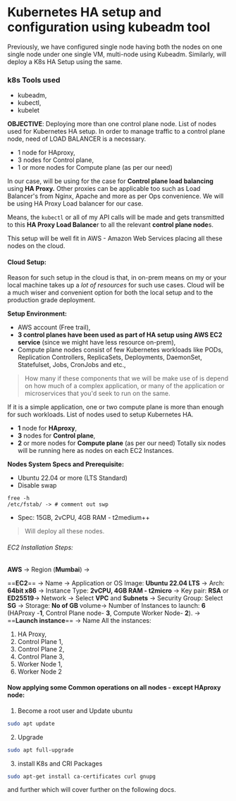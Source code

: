 # Kubernetes HA setup and configuration using **kubeadm** tool [](https://github.com/rithishsamm/myTutorialHell/blob/main/Orchestration/k8engineers.com/kubernetes_latest_manifest/Kubernetes/01-kubernetes-architecture-Installation/05-k8s-ha-kubeadm-containerd.md#kubernetes-ha-setup-and-configuration-using-kubeadm-tool)
Previously, we have configured single node having both the nodes on one single node under one single VM, multi-node using Kubeadm. Similarly, will deploy a K8s HA Setup using the same.
### k8s Tools used
- kubeadm,
- kubectl,
- kubelet

**OBJECTIVE**: 
	Deploying more than one control plane node. List of nodes used for Kubernetes HA setup. In order to manage traffic to a control plane node, need of LOAD BALANCER is a necessary.
- 1 node for HAproxy,
- 3 nodes for Control plane,
- 1 or more nodes for Compute plane (as per our need)

In our case, will be using for the case for **Control plane load balancing** using **HA Proxy.** Other proxies can be applicable too such as Load Balancer's from Nginx, Apache and more as per Ops convenience. We will be using HA Proxy Load balancer for our case.
 
Means, the `kubectl` or all of my API calls will be made and gets transmitted to this **HA Proxy Load Balance**r to all the relevant **control plane node**s. 

This setup will be well fit in AWS - Amazon Web Services placing all these nodes on the cloud.
#### Cloud Setup:
Reason for such setup in the cloud is that, in on-prem means on my or your local machine takes up a *lot of resources* for such use cases. Cloud will be a much wiser and convenient option for both the local setup and to the production grade deployment. 

**Setup Environment:**
- AWS account (Free trail),
- **3 control planes have been used as part of HA setup using AWS EC2 service** (since we might have less resource on-prem),
- Compute plane nodes consist of few Kubernetes workloads like PODs, Replication Controllers, ReplicaSets, Deployments, DaemonSet, Statefulset, Jobs, CronJobs and etc.,
> How many if these components that we will be make use of is depend on how much of a complex application, or many of the application or microservices that you'd seek to run on the same. 

If it is a simple application, one or two compute plane is more than enough for such workloads. List of nodes used to setup Kubernetes HA.
- **1** node for **HAproxy**,
- **3** nodes for **Control plane**,
- **2** or more nodes for **Compute plane** (as per our need)
Totally six nodes will be running here as nodes on each EC2 Instances.

**Nodes System Specs and Prerequisite:** 
- Ubuntu 22.04 or more (LTS Standard) 
- Disable swap
```
free -h
/etc/fstab/ -> # comment out swp
```
- Spec: 15GB, 2vCPU, 4GB RAM - t2medium++
> Will deploy all these nodes.

###### EC2 Installation Steps:
**AWS** -> Region (**Mumbai**) -> 

==**EC2**== -> Name -> Application or OS Image: **Ubuntu 22.04 LTS** -> Arch: **64bit x86** -> Instance Type: **2vCPU, 4GB RAM - t2micro** -> Key pair: **RSA** or **ED25519**-> Network -> Select **VPC** and **Subnets** -> Security Group: Select **SG** -> Storage: **No of GB** volume->  Number of Instances to launch: **6** (HAProxy -**1**, Control Plane node- **3**, Compute Worker Node- **2**). -> ==**Launch instance**== -> 
Name All the instances:
1) HA Proxy,
2) Control Plane 1,
3) Control Plane 2,
4) Control Plane 3,
5) Worker Node 1,
6) Worker Node 2
#### Now applying some Common operations on all nodes - except HAproxy node:
 1) Become a root user and Update ubuntu
```sh
sudo apt update
```
2) Upgrade
```sh
sudo apt full-upgrade
```
3) install K8s and CRI Packages
```sh
sudo apt-get install ca-certificates curl gnupg
```
and further which will cover further on the following docs.


